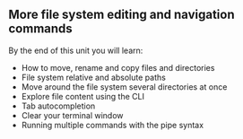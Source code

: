 ## More file system editing and navigation commands

By the end of this unit you will learn:

- How to move, rename and copy files and directories
- File system relative and absolute paths
- Move around the file system several directories at once
- Explore file content using the CLI
- Tab autocompletion
- Clear your terminal window
- Running multiple commands with the pipe syntax